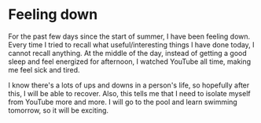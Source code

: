 # Feeling down

For the past few days since the start of summer, I have been feeling down. Every time I tried to recall what useful/interesting things I have done today, I cannot recall anything. At the middle of the day, instead of getting a good sleep and feel energized for afternoon, I watched YouTube all time, making me feel sick and tired.

I know there's a lots of ups and downs in a person's life, so hopefully after this, I will be able to recover. Also, this tells me that I need to isolate myself from YouTube more and more. I will go to the pool and learn swimming tomorrow, so it will be exciting.
